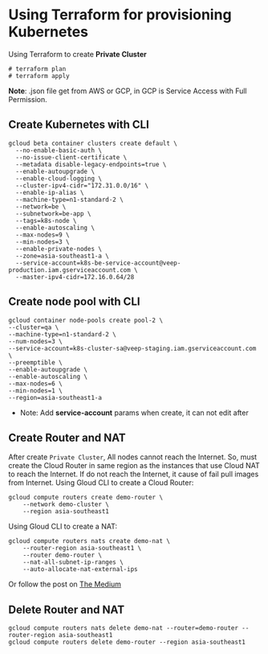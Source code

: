 # Using Terraform for provisioning Kubernetes

Using Terraform to create **Private Cluster**
```
# terraform plan
# terraform apply
```
**Note**: .json file get from AWS or GCP, in GCP is Service Access with Full Permission.

## Create Kubernetes with CLI
```
gcloud beta container clusters create default \
  --no-enable-basic-auth \
  --no-issue-client-certificate \
  --metadata disable-legacy-endpoints=true \
  --enable-autoupgrade \
  --enable-cloud-logging \
  --cluster-ipv4-cidr="172.31.0.0/16" \
  --enable-ip-alias \
  --machine-type=n1-standard-2 \
  --network=be \
  --subnetwork=be-app \
  --tags=k8s-node \
  --enable-autoscaling \
  --max-nodes=9 \
  --min-nodes=3 \
  --enable-private-nodes \
  --zone=asia-southeast1-a \
  --service-account=k8s-be-service-account@veep-production.iam.gserviceaccount.com \
  --master-ipv4-cidr=172.16.0.64/28
```


## Create node pool with CLI
```
gcloud container node-pools create pool-2 \
--cluster=qa \
--machine-type=n1-standard-2 \
--num-nodes=3 \
--service-account=k8s-cluster-sa@veep-staging.iam.gserviceaccount.com \
--preemptible \
--enable-autoupgrade \
--enable-autoscaling \
--max-nodes=6 \
--min-nodes=1 \
--region=asia-southeast1-a
```
* Note: Add **service-account** params when create, it can not edit after


## Create Router and NAT
After create `Private Cluster`, All nodes cannot reach the Internet. So, must create the Cloud Router in same region as the instances that use Cloud NAT to reach the Internet. If do not reach the Internet, it cause of fail pull images from Internet.
Using Gloud CLI to create a Cloud Router:
```
gcloud compute routers create demo-router \
    --network demo-cluster \
    --region asia-southeast1
```
Using Gloud CLI to create a NAT:
```
gcloud compute routers nats create demo-nat \
    --router-region asia-southeast1 \
    --router demo-router \
    --nat-all-subnet-ip-ranges \
    --auto-allocate-nat-external-ips
```
Or follow the post on [The Medium](https://medium.com/google-cloud/using-cloud-nat-with-gke-cluster-c82364546d9e)

## Delete Router and NAT
```
gcloud compute routers nats delete demo-nat --router=demo-router --router-region asia-southeast1
gcloud compute routers delete demo-router --region asia-southeast1
```

